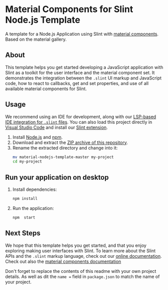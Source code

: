 # Material Components for Slint Node.js Template

A template for a Node.js Application using Slint with [material components](https://github.com/slint-ui/slint/tree/master/ui-libraries/material). Based on the material gallery. 

## About

This template helps you get started developing a JavaScript application with Slint as a toolkit
for the user interface and the material component set. It demonstrates the integration between the `.slint`
UI markup and JavaScript code, how to react to callbacks, get and set properties, and use of all available
material components for Slint.

## Usage

We recommend using an IDE for development, along with our [LSP-based IDE integration for `.slint` files](https://github.com/slint-ui/slint/blob/master/tools/lsp/README.md). You can also load this project directly in [Visual Studio Code](https://code.visualstudio.com) and install our [Slint extension](https://marketplace.visualstudio.com/items?itemName=Slint.slint).

1. Install [Node.js](https://nodejs.org/download/release/) and [npm](https://www.npmjs.com/).
2. Download and extract the [ZIP archive of this repository](https://github.com/slint-ui/material-nodejs-template/archive/refs/heads/master.zip).
3. Rename the extracted directory and change into it:
    ```sh
    mv material-nodejs-template-master my-project
    cd my-project
    ```

## Run your application on desktop

1. Install dependencies:

    ```sh
    npm install
    ```

2. Run the application:

    ```sh
    npm  start
    ```

## Next Steps

We hope that this template helps you get started, and that you enjoy exploring making user interfaces with Slint. To learn more
about the Slint APIs and the `.slint` markup language, check out our [online documentation](https://slint.dev/docs). Check out
also the [material components documentation](https://material.slint.dev/overview/)

Don't forget to replace the contents of this readme with your own project details. As well as dit the `name =` field in `package.json` to match the name of your
project.
